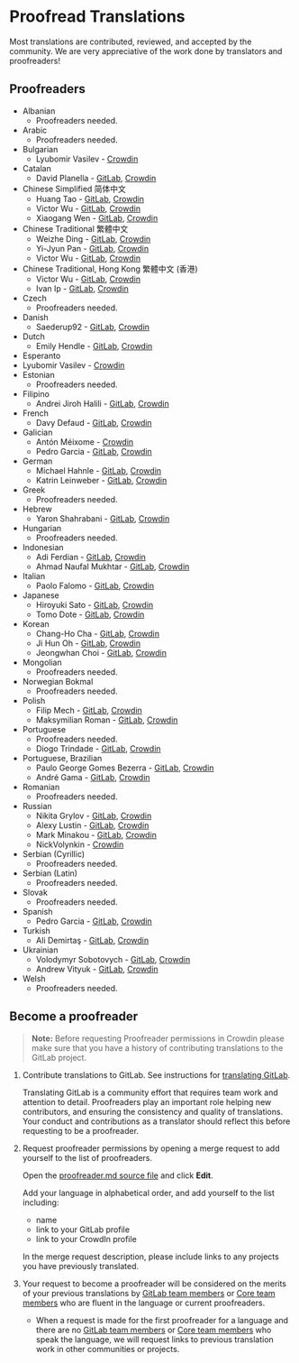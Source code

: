 # Proofread Translations

Most translations are contributed, reviewed, and accepted by the community. We
are very appreciative of the work done by translators and proofreaders!

## Proofreaders

- Albanian
  - Proofreaders needed.
- Arabic
  - Proofreaders needed.
- Bulgarian
  - Lyubomir Vasilev - [Crowdin](https://crowdin.com/profile/lyubomirv)
- Catalan
  - David Planella - [GitLab](https://gitlab.com/dplanella), [Crowdin](https://crowdin.com/profile/dplanella)
- Chinese Simplified 简体中文
  - Huang Tao - [GitLab](https://gitlab.com/htve), [Crowdin](https://crowdin.com/profile/htve)
  - Victor Wu - [GitLab](https://gitlab.com/victorwuky), [Crowdin](https://crowdin.com/profile/victorwu)
  - Xiaogang Wen - [GitLab](https://gitlab.com/xiaogang_gitlab), [Crowdin](https://crowdin.com/profile/xiaogang_gitlab)
- Chinese Traditional 繁體中文
  - Weizhe Ding - [GitLab](https://gitlab.com/d.weizhe), [Crowdin](https://crowdin.com/profile/d.weizhe)
  - Yi-Jyun Pan - [GitLab](https://gitlab.com/pan93412), [Crowdin](https://crowdin.com/profile/pan93412)
  - Victor Wu - [GitLab](https://gitlab.com/victorwuky), [Crowdin](https://crowdin.com/profile/victorwu)
- Chinese Traditional, Hong Kong 繁體中文 (香港)
  - Victor Wu - [GitLab](https://gitlab.com/victorwuky), [Crowdin](https://crowdin.com/profile/victorwu)
  - Ivan Ip - [GitLab](https://gitlab.com/lifehome), [Crowdin](https://crowdin.com/profile/lifehome)
- Czech
  - Proofreaders needed.
- Danish
  - Saederup92 - [GitLab](https://gitlab.com/Saederup92), [Crowdin](https://crowdin.com/profile/Saederup92)
- Dutch
  - Emily Hendle - [GitLab](https://gitlab.com/pundachan), [Crowdin](https://crowdin.com/profile/pandachan)
- Esperanto
- Lyubomir Vasilev - [Crowdin](https://crowdin.com/profile/lyubomirv)
- Estonian
  - Proofreaders needed.
- Filipino
  - Andrei Jiroh Halili - [GitLab](https://gitlab.com/AJHalili2006DevPH), [Crowdin](https://crowdin.com/profile/AndreiJirohHaliliDev2006)
- French
  - Davy Defaud - [GitLab](https://gitlab.com/DevDef), [Crowdin](https://crowdin.com/profile/DevDef)
- Galician
  - Antón Méixome - [Crowdin](https://crowdin.com/profile/meixome)
  - Pedro Garcia - [GitLab](https://gitlab.com/pedgarrod), [Crowdin](https://crowdin.com/profile/breaking_pitt)
- German
  - Michael Hahnle - [GitLab](https://gitlab.com/mhah), [Crowdin](https://crowdin.com/profile/mhah)
  - Katrin Leinweber - [GitLab](https://gitlab.com/katrinleinweber/), [Crowdin](https://crowdin.com/profile/katrinleinweber)
- Greek
  - Proofreaders needed.
- Hebrew
  - Yaron Shahrabani - [GitLab](https://gitlab.com/yarons), [Crowdin](https://crowdin.com/profile/YaronSh)
- Hungarian
  - Proofreaders needed.
- Indonesian
  - Adi Ferdian - [GitLab](https://gitlab.com/adiferd), [Crowdin](https://crowdin.com/profile/adiferd)
  - Ahmad Naufal Mukhtar - [GitLab](https://gitlab.com/anaufalm), [Crowdin](https://crowdin.com/profile/anaufalm)
- Italian
  - Paolo Falomo - [GitLab](https://gitlab.com/paolofalomo), [Crowdin](https://crowdin.com/profile/paolo.falomo)
- Japanese
  - Hiroyuki Sato - [GitLab](https://gitlab.com/hiroponz), [Crowdin](https://crowdin.com/profile/hiroponz)
  - Tomo Dote - [GitLab](https://gitlab.com/fu7mu4), [Crowdin](https://crowdin.com/profile/fu7mu4)
- Korean
  - Chang-Ho Cha - [GitLab](https://gitlab.com/changho-cha), [Crowdin](https://crowdin.com/profile/zzazang)
  - Ji Hun Oh - [GitLab](https://gitlab.com/Baw-Appie), [Crowdin](https://crowdin.com/profile/BawAppie)
  - Jeongwhan Choi - [GitLab](https://gitlab.com/jeongwhanchoi), [Crowdin](https://crowdin.com/profile/jeongwhanchoi)
- Mongolian
  - Proofreaders needed.
- Norwegian Bokmal
  - Proofreaders needed.
- Polish
  - Filip Mech - [GitLab](https://gitlab.com/mehenz), [Crowdin](https://crowdin.com/profile/mehenz)
  - Maksymilian Roman - [GitLab](https://gitlab.com/villaincandle), [Crowdin](https://crowdin.com/profile/villaincandle)
- Portuguese
  - Proofreaders needed.
  - Diogo Trindade - [GitLab](https://gitlab.com/luisdiogo2071317), [Crowdin](https://crowdin.com/profile/ldiogotrindade)
- Portuguese, Brazilian
  - Paulo George Gomes Bezerra - [GitLab](https://gitlab.com/paulobezerra), [Crowdin](https://crowdin.com/profile/paulogomes.rep)
  - André Gama - [GitLab](https://gitlab.com/andregamma), [Crowdin](https://crowdin.com/profile/ToeOficial)
- Romanian
  - Proofreaders needed.
- Russian
  - Nikita Grylov - [GitLab](https://gitlab.com/nixel2007), [Crowdin](https://crowdin.com/profile/nixel2007)
  - Alexy Lustin - [GitLab](https://gitlab.com/allustin), [Crowdin](https://crowdin.com/profile/lustin)
  - Mark Minakou - [GitLab](https://gitlab.com/sandzhaj), [Crowdin](https://crowdin.com/profile/sandzhaj)
  - NickVolynkin - [Crowdin](https://crowdin.com/profile/NickVolynkin)
- Serbian (Cyrillic)
  - Proofreaders needed.
- Serbian (Latin)
  - Proofreaders needed.
- Slovak
  - Proofreaders needed.
- Spanish
  - Pedro Garcia - [GitLab](https://gitlab.com/pedgarrod), [Crowdin](https://crowdin.com/profile/breaking_pitt)
- Turkish
  - Ali Demirtaş - [GitLab](https://gitlab.com/alidemirtas), [Crowdin](https://crowdin.com/profile/alidemirtas)
- Ukrainian
  - Volodymyr Sobotovych - [GitLab](https://gitlab.com/wheleph), [Crowdin](https://crowdin.com/profile/wheleph)
  - Andrew Vityuk - [GitLab](https://gitlab.com/3_1_3_u), [Crowdin](https://crowdin.com/profile/andruwa13)
- Welsh
  - Proofreaders needed.

## Become a proofreader

> **Note:** Before requesting Proofreader permissions in Crowdin please make
> sure that you have a history of contributing translations to the GitLab
> project.

1. Contribute translations to GitLab. See instructions for
   [translating GitLab](translation.md).

   Translating GitLab is a community effort that requires team work and
   attention to detail. Proofreaders play an important role helping new
   contributors, and ensuring the consistency and quality of translations.
   Your conduct and contributions as a translator should reflect this before
   requesting to be a proofreader.

1. Request proofreader permissions by opening a merge request to add yourself
   to the list of proofreaders.

   Open the [proofreader.md source file][proofreader-src] and click **Edit**.

   Add your language in alphabetical order, and add yourself to the list
   including:
   - name
   - link to your GitLab profile
   - link to your CrowdIn profile

   In the merge request description, please include links to any projects you
   have previously translated.

1. Your request to become a proofreader will be considered on the merits of
   your previous translations by [GitLab team members](https://about.gitlab.com/company/team/)
   or [Core team members](https://about.gitlab.com/community/core-team/) who are fluent in
   the language or current proofreaders.
   - When a request is made for the first proofreader for a language and there are no [GitLab team members](https://about.gitlab.com/company/team/)
   or [Core team members](https://about.gitlab.com/community/core-team/) who speak the language, we will request links to previous translation work in other communities or projects.

[proofreader-src]: https://gitlab.com/gitlab-org/gitlab/blob/master/doc/development/i18n/proofreader.md
